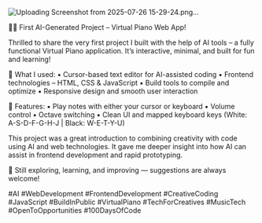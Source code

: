 ![Uploading Screenshot from 2025-07-26 15-29-24.png…]()

🎹✨ First AI-Generated Project – Virtual Piano Web App!

Thrilled to share the very first project I built with the help of AI tools – a fully functional Virtual Piano application.
It’s interactive, minimal, and built for fun and learning!

🔧 What I used:
▪️ Cursor-based text editor for AI-assisted coding
▪️ Frontend technologies – HTML, CSS & JavaScript
▪️ Build tools to compile and optimize
▪️ Responsive design and smooth user interaction

🎵 Features:
▪️ Play notes with either your cursor or keyboard
▪️ Volume control
▪️ Octave switching
▪️ Clean UI and mapped keyboard keys (White: A-S-D-F-G-H-J | Black: W-E-T-Y-U)

This project was a great introduction to combining creativity with code using AI and web technologies. It gave me deeper insight into how AI can assist in frontend development and rapid prototyping.

🧠 Still exploring, learning, and improving — suggestions are always welcome!

#AI #WebDevelopment #FrontendDevelopment #CreativeCoding #JavaScript #BuildInPublic #VirtualPiano #TechForCreatives #MusicTech #OpenToOpportunities #100DaysOfCode


